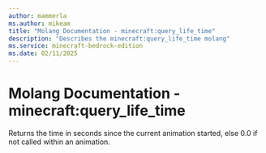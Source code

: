 ```yaml
---
author: mammerla
ms.author: mikeam
title: "Molang Documentation - minecraft:query_life_time"
description: "Describes the minecraft:query_life_time molang"
ms.service: minecraft-bedrock-edition
ms.date: 02/11/2025 
---
```


# Molang Documentation - minecraft:query_life_time

Returns the time in seconds since the current animation started, else 0.0 if not called within an animation.
